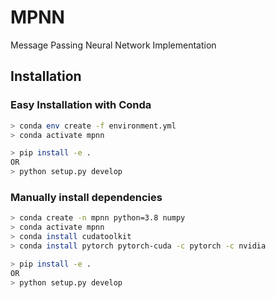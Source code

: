 # MPNN

Message Passing Neural Network Implementation

## Installation

### Easy Installation with Conda

```bash
> conda env create -f environment.yml
> conda activate mpnn
```

```bash
> pip install -e .
OR 
> python setup.py develop
```

### Manually install dependencies

```bash
> conda create -n mpnn python=3.8 numpy
> conda activate mpnn
> conda install cudatoolkit
> conda install pytorch pytorch-cuda -c pytorch -c nvidia
```

```bash
> pip install -e .
OR 
> python setup.py develop
```

